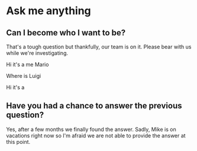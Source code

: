 # Ask me anything

## Can I become who I want to be?

That's a tough question but thankfully, our team is on it. Please bear with us while we're investigating.

Hi it's a me Mario

Where is Luigi

Hi it's a

## Have you had a chance to answer the previous question?

Yes, after a few months we finally found the answer. Sadly, Mike is on vacations right now so I'm afraid we are not able to provide the answer at this point.

